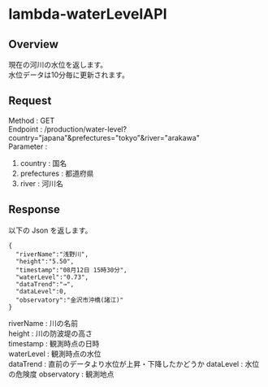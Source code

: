# lambda-waterLevelAPI

## Overview
現在の河川の水位を返します。  
水位データは10分毎に更新されます。

## Request
Method : GET  
Endpoint : /production/water-level?country="japana"&prefectures="tokyo"&river="arakawa"  
Parameter :   
1. country : 国名
2. prefectures : 都道府県
3. river : 河川名

## Response

以下の Json を返します。
~~~
{
  "riverName":"浅野川",
  "height":"5.50",
  "timestamp":"08月12日 15時30分",
  "waterLevel":"0.73",
  "dataTrend":"→",
  "dataLevel":0,
  "observatory":"金沢市沖橋(諸江)"
}
~~~

riverName : 川の名前  
height : 川の防波堤の高さ  
timestamp : 観測時点の日時  
waterLevel : 観測時点の水位  
dataTrend : 直前のデータより水位が上昇・下降したかどうか
dataLevel : 水位の危険度
observatory : 観測地点
